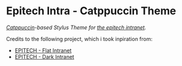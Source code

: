 # Epitech Intra - Catppuccin Theme

*[Catppuccin](https://catppuccin.com/)-based Stylus Theme for [the epitech intranet](https://intra.epitech.eu).*

Credits to the following project, which i took inpiration from:

- [EPITECH - Flat Intranet](https://uso.kkx.one/style/136022)
- [EPITECH - Dark Intranet](https://uso.kkx.one/style/237891)
